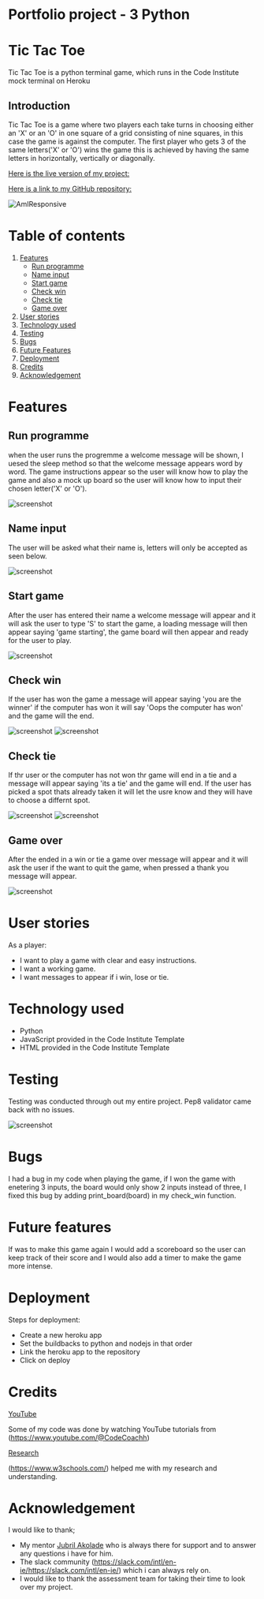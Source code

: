 # Portfolio project - 3 Python

# Tic Tac Toe

Tic Tac Toe is a python terminal game, which runs in the Code Institute mock terminal on Heroku

## Introduction

Tic Tac Toe is a game where two players each take turns in choosing either an 'X' or an 'O' in one square of a grid consisting of nine squares, in this case the game is against the computer. The first player who gets 3 of the same letters('X' or 'O') wins the game this is achieved by having the same letters in horizontally, vertically or diagonally.

[Here is the live version of my project:](https://python-tic-tac-toe.herokuapp.com/)

[Here is a link to my GitHub repository:](https://github.com/AdamRalph123/tic-tac-toe)

![AmIResponsive](images/responsive.png)


# Table of contents
1. [Features](#features)
    * [Run programme](#run-programme)
    * [Name input](#name-input)
    * [Start game](#start-game)
    * [Check win](#check-win)
    * [Check tie](#check-tie)
    * [Game over](#game-over)
2. [User stories](#user-stories)
3. [Technology used](#technology-used)
4. [Testing](#testing)
5. [Bugs](#bugs)
6. [Future Features](#future-features)
7. [Deployment](#deployemnt)
8. [Credits](#credits)
9. [Acknowledgement](#acknowledgement)


# Features

## Run programme
when the user runs the progremme a welcome message will be shown, I uesed the sleep method so that the welcome message appears word by word. The game instructions appear so the user will know how to play the game and also a mock up board so the user will know how to input their chosen letter('X' or 'O').

![screenshot](images/program.run.png)


## Name input
The user will be asked what their name is, letters will only be accepted as seen below.

![screenshot](images/name.input.png)


## Start game 
After the user has entered their name a welcome message will appear and it will ask the user to type 'S' to start the game, a loading message will then appear saying 'game starting', the game board will then appear and ready for the user to play.

![screenshot](images/start.game.png)


## Check win
If the user has won the game a message will appear saying 'you are the winner' if the computer has won it will say 'Oops the computer has won' and the game will the end.

![screenshot](images/winner.png)
![screenshot](images/computer.win.png)


## Check tie
If thr user or the computer has not won thr game will end in a tie and a message will appear saying 'its a tie' and the game will end. If the user has picked a spot thats already taken it will let the usre know and they will have to choose a differnt spot.

![screenshot](images/tie.png)
![screenshot](images/player.in.spot.png)


## Game over
After the ended in a win or tie a game over message will appear and it will ask the user if the want to quit the game, when pressed a thank you message will appear.

![screenshot](images/quit.option.png)


# User stories
As a player:
* I want to play a game with clear and easy instructions.
* I want a working game.
* I want messages to appear if i win, lose or tie.


# Technology used 
* Python
* JavaScript provided in the Code Institute Template
* HTML provided in the Code Institute Template


# Testing
Testing was conducted through out my entire project. Pep8 validator came back with no issues.

![screenshot](images/python.validator.png)


# Bugs 
I had a bug in my code when playing the game, if I won the game with enetering 3 inputs, the board would only show 2 inputs instead of three, I fixed this bug by adding print_board(board) in my check_win function.


# Future features
If was to make this game again I would add a scoreboard so the user can keep track of their score and I would also add a timer to make the game more intense.


# Deployment
Steps for deployment:
* Create a new heroku app
* Set the buildbacks to python and nodejs in that order
* Link the heroku app to the repository
* Click on deploy


# Credits 
<u>YouTube</u>

Some of my code was done by watching YouTube tutorials from (https://www.youtube.com/@CodeCoachh)

<u>Research</u>

(https://www.w3schools.com/) helped me with my research and understanding.


 # Acknowledgement
 I would like to thank;
 
 * My mentor [Jubril Akolade](https://www.linkedin.com/in/jubrillionaire/) who is always there for support and to answer any questions i have for him.
 * The slack community (https://slack.com/intl/en-ie/https://slack.com/intl/en-ie/) which i can always rely on.
 * I would like to thank the assessment team for taking their time to look over my project.
